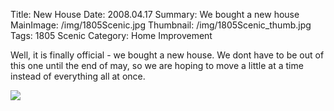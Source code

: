 Title: New House
Date: 2008.04.17
Summary: We bought a new house
MainImage: /img/1805Scenic.jpg
Thumbnail: /img/1805Scenic_thumb.jpg
Tags: 1805 Scenic
Category: Home Improvement

Well, it is finally official - we bought a new house. We dont have to be out of this one until the end of may, so we are hoping to move a little at a time instead of everything all at once.

<p><img src="/img/scenic/house2.jpg" class="smallimg" /></p>
